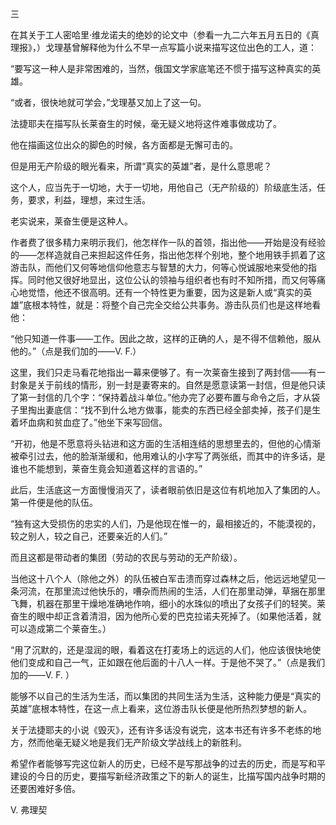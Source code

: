 三

  

在其关于工人密哈里·维龙诺夫的绝妙的论文中（参看一九二六年五月五日的《真理报》，）戈理基曾解释他为什么不早一点写篇小说来描写这位出色的工人，道：

  

“要写这一种人是非常困难的，当然，俄国文学家底笔还不惯于描写这种真实的英雄。

  

“或者，很快地就可学会，”戈理基又加上了这一句。

法捷耶夫在描写队长莱奋生的时候，毫无疑义地将这件难事做成功了。

他在描画这位出众的脚色的时候，各方面都是无懈可击的。

但是用无产阶级的眼光看来，所谓“真实的英雄”者，是什么意思呢？

这个人，应当先于一切地，大于一切地，用他自己（无产阶级的）阶级底生活，任务，要求，利益，理想，来过生活。

老实说来，莱奋生便是这种人。

作者费了很多精力来明示我们，他怎样作一队的首领，指出他——开始是没有经验的——怎样造就自己来担起这件任务，指出他怎样个别地，整个地用铁手抓着了这游击队，而他们又何等地信仰他意志与智慧的大力，何等心悦诚服地来受他的指挥。同时他又很好地显出，这位公认的领袖与组织者也有时不知所措，而又何等痛心地觉悟，他还不很高明。还有一个特性更为重要，因为这是新人或“真实的英雄”底根本特性，就是：将整个自己完全交给公共事务。游击队员们也是这样地看他：

  

“他只知道一件事——工作。因此之故，这样的正确的人，是不得不信赖他，服从他的。”（点是我们加的——V. F.）

  

这里，我们只走马看花地指出一幕来便够了。有一次莱奋生接到了两封信——有一封象是关于前线的情形，别一封是妻寄来的。自然是愿意读第一封信，但是他只读了第一封信的几个字：“保持着战斗单位。”他办完了必要布置与命令之后，才从袋子里掏出妻底信：“找不到什么地方做事，能卖的东西已经全部卖掉，孩子们是生着坏血病和贫血症了。”他坐下来写回信。

  

“开初，他是不愿意将头钻进和这方面的生活相连结的思想里去的，但他的心情渐被牵引过去，他的脸渐渐缓和，他用难认的小字写了两张纸，而其中的许多话，是谁也不能想到，莱奋生竟会知道着这样的言语的。”

  

此后，生活底这一方面慢慢消灭了，读者眼前依旧是这位有机地加入了集团的人。第一件便是他的队伍。

“独有这大受损伤的忠实的人们，乃是他现在惟一的，最相接近的，不能漠视的，较之别人，较之自己，还要亲近的人们。”

  

而且这都是带动者的集团（劳动的农民与劳动的无产阶级）。

当他这十八个人（除他之外）的队伍被白军击溃而穿过森林之后，他远远地望见一条河流，在那里流过他快乐的，嘈杂而热闹的生活，人们在那里动弹，草捆在那里飞舞，机器在那里干燥地准确地作响，细小的水珠似的喷出了女孩子们的轻笑。莱奋生的眼中却正含着清泪，因为他所心爱的巴克拉诺夫死掉了。（如果他活着，就可以造成第二个莱奋生。）

  

“用了沉默的，还是湿润的眼，看着这在打麦场上的远远的人们，他应该很快地使他们变成和自己一气，正如跟在他后面的十八人一样。于是他不哭了。”（点是我们加的——V. F. ）

  

能够不以自己的生活为生活，而以集团的共同生活为生活，这种能力便是“真实的英雄”底根本特性，在这一点上看来，这位游击队长便是他所热烈梦想的新人。

  

关于法捷耶夫的小说《毁灭》，还有许多话没有说完，这本书还有许多不老练的地方，然而他毫无疑义地是我们无产阶级文学战线上的新胜利。

希望作者能够写完这位新人的历史，已经不是写那战争的过去的历史，而是写和平建设的今日的历史，要描写新经济政策之下的新人的诞生，比描写国内战争时期的还要困难好多倍。

  

V. 弗理契